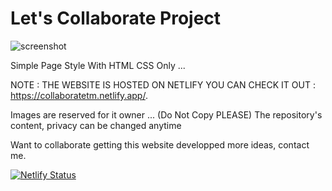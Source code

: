 # Let's Collaborate Project

![screenshot](https://user-images.githubusercontent.com/96151694/179357817-f4e60ee5-6232-45cf-8996-b698bd2fb77b.png)

Simple Page Style With HTML CSS Only ...

NOTE : THE WEBSITE IS HOSTED ON NETLIFY YOU CAN CHECK IT OUT : https://collaboratetm.netlify.app/.

Images are reserved for it owner ... (Do Not Copy PLEASE)
The repository's content, privacy can be changed anytime

Want to collaborate getting this website developped more ideas, contact me.

[![Netlify Status](https://api.netlify.com/api/v1/badges/0da2905a-e19b-4dd1-8498-addcb911fe6b/deploy-status)](https://app.netlify.com/sites/collaboratetm/deploys)
